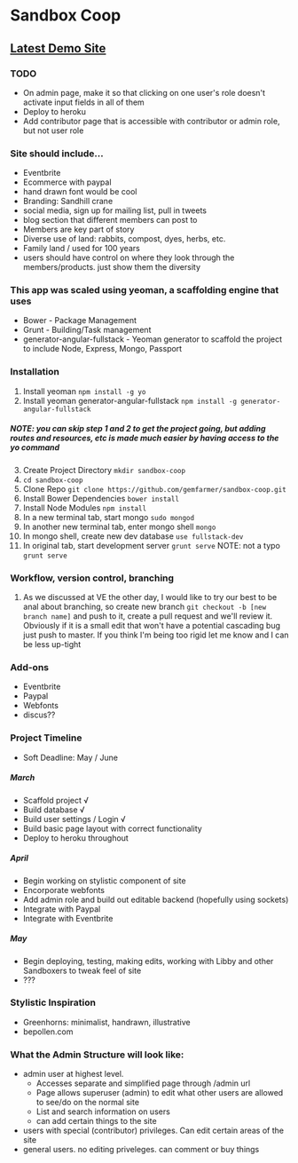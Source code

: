 # Sandbox Coop

## [Latest Demo Site](http://guarded-refuge-7678.herokuapp.com)

### TODO
* On admin page, make it so that clicking on one user's role doesn't activate input fields in all of them
* Deploy to heroku
* Add contributor page that is accessible with contributor or admin role, but not user role


### Site should include...
* Eventbrite
* Ecommerce with paypal
* hand drawn font would be cool
* Branding: Sandhill crane
* social media, sign up for mailing list, pull in tweets
* blog section that different members can post to
* Members are key part of story
* Diverse use of land: rabbits, compost, dyes, herbs, etc.
* Family land / used for 100 years
* users should have control on where they look through the members/products. just show them the diversity


### This app was scaled using yeoman, a scaffolding engine that uses
* Bower - Package Management
* Grunt - Building/Task management
* generator-angular-fullstack - Yeoman generator to scaffold the project to include Node, Express, Mongo, Passport

### Installation
1. Install yeoman `npm install -g yo`
2. Install yeoman generator-angular-fullstack `npm install -g generator-angular-fullstack`

##### NOTE: you can skip step 1 and 2 to get the project going, but adding routes and resources, etc is made much easier by having access to the yo command
3. Create Project Directory `mkdir sandbox-coop`
4. `cd sandbox-coop`
5. Clone Repo `git clone https://github.com/gemfarmer/sandbox-coop.git`
6. Install Bower Dependencies `bower install`
7. Install Node Modules `npm install`
8. In a new terminal tab, start mongo `sudo mongod`
9. In another new terminal tab, enter mongo shell `mongo`
10. In mongo shell, create new dev database `use fullstack-dev`
11. In original tab, start development server `grunt serve` NOTE: not a typo `grunt serve`

### Workflow, version control, branching
1. As we discussed at VE the other day, I would like to try our best to be anal about branching, so create new branch `git checkout -b [new branch name]` and push to it, create a pull request and we'll review it. Obviously if it is a small edit that won't have a potential cascading bug just push to master. If you think I'm being too rigid let me know and I can be less up-tight

### Add-ons
* Eventbrite
* Paypal
* Webfonts
* discus??

### Project Timeline
* Soft Deadline: May / June

##### March
* Scaffold project √
* Build database √
* Build user settings / Login √
* Build basic page layout with correct functionality
* Deploy to heroku throughout

##### April
* Begin working on stylistic component of site
* Encorporate webfonts
* Add admin role and build out editable backend (hopefully using sockets)
* Integrate with Paypal
* Integrate with Eventbrite

##### May
* Begin deploying, testing, making edits, working with Libby and other Sandboxers to tweak feel of site
* ???

### Stylistic Inspiration
* Greenhorns: minimalist, handrawn, illustrative
* bepollen.com




### What the Admin Structure will look like:
* admin user at highest level.
	* Accesses separate and simplified page through /admin url
	* Page allows superuser (admin) to edit what other users are allowed to see/do on the normal site
	* List and search information on users
	* can add certain things to the site
* users with special (contributor) privileges. Can edit certain areas of the site
* general users. no editing priveleges. can comment or buy things

